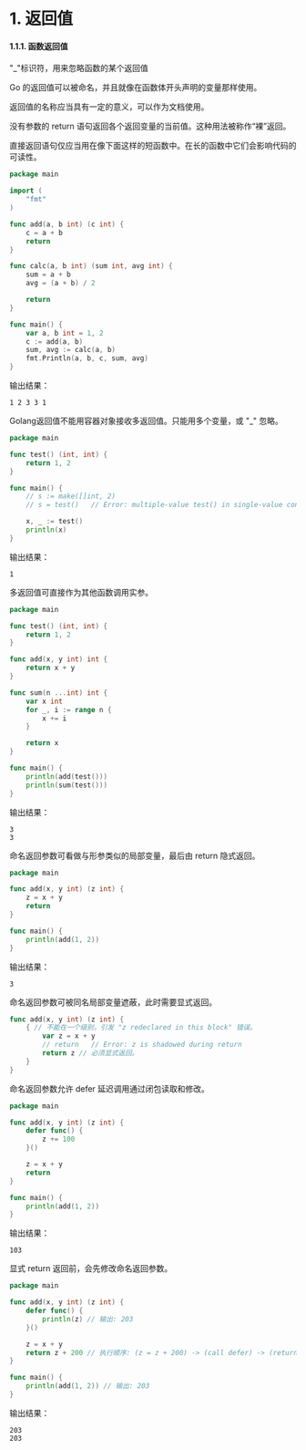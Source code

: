 # 1. 返回值
#### 1.1.1. 函数返回值
"_"标识符，用来忽略函数的某个返回值

Go 的返回值可以被命名，并且就像在函数体开头声明的变量那样使用。

返回值的名称应当具有一定的意义，可以作为文档使用。

没有参数的 return 语句返回各个返回变量的当前值。这种用法被称作“裸”返回。

直接返回语句仅应当用在像下面这样的短函数中。在长的函数中它们会影响代码的可读性。
```go 
package main

import (
    "fmt"
)

func add(a, b int) (c int) {
    c = a + b
    return
}

func calc(a, b int) (sum int, avg int) {
    sum = a + b
    avg = (a + b) / 2

    return
}

func main() {
    var a, b int = 1, 2
    c := add(a, b)
    sum, avg := calc(a, b)
    fmt.Println(a, b, c, sum, avg)
}
```
输出结果：

    1 2 3 3 1
Golang返回值不能用容器对象接收多返回值。只能用多个变量，或 "_" 忽略。
```go 
package main

func test() (int, int) {
    return 1, 2
}

func main() {
    // s := make([]int, 2)
    // s = test()   // Error: multiple-value test() in single-value context

    x, _ := test()
    println(x)
}
```
输出结果：

    1
多返回值可直接作为其他函数调用实参。
```go 
package main

func test() (int, int) {
    return 1, 2
}

func add(x, y int) int {
    return x + y
}

func sum(n ...int) int {
    var x int
    for _, i := range n {
        x += i
    }

    return x
}

func main() {
    println(add(test()))
    println(sum(test()))
}
```
输出结果：

    3
    3
命名返回参数可看做与形参类似的局部变量，最后由 return 隐式返回。
```go 
package main

func add(x, y int) (z int) {
    z = x + y
    return
}

func main() {
    println(add(1, 2))
}
```
输出结果：

    3
命名返回参数可被同名局部变量遮蔽，此时需要显式返回。
```go 
func add(x, y int) (z int) {
    { // 不能在一个级别，引发 "z redeclared in this block" 错误。
        var z = x + y
        // return   // Error: z is shadowed during return
        return z // 必须显式返回。
    }
}
```
命名返回参数允许 defer 延迟调用通过闭包读取和修改。
```go 
package main

func add(x, y int) (z int) {
    defer func() {
        z += 100
    }()

    z = x + y
    return
}

func main() {
    println(add(1, 2)) 
}
```
输出结果：

    103
显式 return 返回前，会先修改命名返回参数。
```go
package main

func add(x, y int) (z int) {
    defer func() {
        println(z) // 输出: 203
    }()

    z = x + y
    return z + 200 // 执行顺序: (z = z + 200) -> (call defer) -> (return)
}

func main() {
    println(add(1, 2)) // 输出: 203
}
```
输出结果：

    203
    203